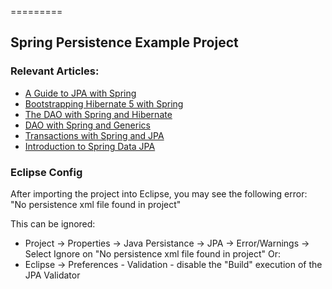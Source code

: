 =========

## Spring Persistence Example Project


### Relevant Articles: 
- [A Guide to JPA with Spring](https://www.baeldung.com/the-persistence-layer-with-spring-and-jpa)
- [Bootstrapping Hibernate 5 with Spring](http://www.baeldung.com/hibernate-5-spring)
- [The DAO with Spring and Hibernate](http://www.baeldung.com/persistence-layer-with-spring-and-hibernate)
- [DAO with Spring and Generics](https://www.baeldung.com/simplifying-the-data-access-layer-with-spring-and-java-generics)
- [Transactions with Spring and JPA](https://www.baeldung.com/transaction-configuration-with-jpa-and-spring)
- [Introduction to Spring Data JPA](http://www.baeldung.com/the-persistence-layer-with-spring-data-jpa)


### Eclipse Config 
After importing the project into Eclipse, you may see the following error:  
"No persistence xml file found in project"

This can be ignored: 
- Project -> Properties -> Java Persistance -> JPA -> Error/Warnings -> Select Ignore on "No persistence xml file found in project"
Or: 
- Eclipse -> Preferences - Validation - disable the "Build" execution of the JPA Validator 

